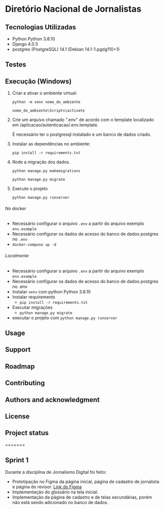 # Diretório Nacional de Jornalistas

## Tecnologias Utilizadas

- Python Python 3.8.10
- Django 4.0.5
- postgres (PostgreSQL) 14.1 (Debian 14.1-1.pgdg110+1)
## Testes

## Execução (Windows)

1. Criar e ativar o ambiente virtual:

    ```python -m venv nome_do_ambiente```

    ```nome_do_ambiente\Scripts\activate ```

2. Crie um arquivo chamado ".env" de acordo com o template localizado em /aplicacao/autenticacao/.env.template.

    É necessário ter o postgresql instalado e um banco de dados criado.

3. Instalar as dependências no ambiente:

    ```pip install -r requirements.txt```

4. Rode a migração dos dados.

    ```python manage.py makemigrations```

    ```python manage.py migrate```

5. Execute o projeto

    ```python manage.py runserver```


###### No docker
- Necessário configurar o arquivo `.env` a partir do arquivo exemplo `env.example`
- Necessário configurar os dados de acesso do banco de dados postgres no `.env` 
- `docker-compose up -d`

###### Localmente
- Necessário configurar o arquivo `.env` a partir do arquivo exemplo `env.example`
- Necessário configurar os dados de acesso do banco de dados postgres no .env 
- Instalar `venv` com python Python 3.8.10
- Instalar requirements
  - `pip install -r requirements.txt`
- Executar migrações
  - `python manage.py migrate`
- executar o projeto com `python manage.py runserver`


## Usage
## Support

## Roadmap
## Contributing
## Authors and acknowledgment
## License

## Project status
=======

## Sprint 1

Durante a disciplina de Jornalismo Digital foi feito:

* Prototipação no Figma da página inicial, página de cadastro de jornalista e página do revisor. [Link do Figma](https://www.figma.com/file/4ap6riA5XxfGb6byJmM5Pe/APJOR?node-id=466%3A251)
* Implementação do glossário na tela inicial.
* Implementação da página de cadastro e de telas secundárias, porém não está sendo adicionado no banco de dados.


